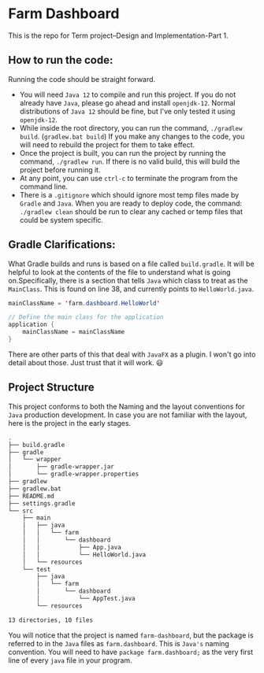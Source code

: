 # Farm Dashboard
This is the repo for Term project–Design and Implementation-Part 1.

## How to run the code:
Running the code should be straight forward.

* You will need `Java 12` to compile and run this project. If you do not already have `Java`, please go ahead and install `openjdk-12`. Normal distributions of `Java 12` should be fine, but I've only tested it using `openjdk-12`.
* While inside the root directory, you can run the command, `./gradlew build`. (`gradlew.bat build`) If you make any changes to the code, you will need to rebuild the project for them to take effect.
* Once the project is built, you can run the project by running the command, `./gradlew run`. If there is no valid build, this will build the project before running it.
* At any point, you can use `ctrl-c` to terminate the program from the command line.
* There is a `.gitignore` which should ignore most temp files made by `Gradle` and `Java`. When you are ready to deploy code, the command: `./gradlew clean` should be run to clear any cached or temp files that could be system specific.
## Gradle Clarifications:
What Gradle builds and runs is based on a file called `build.gradle`. It will be helpful to look at the contents of the file to understand what is going on.Specifically, there is a section that tells `Java` which class to treat as the `MainClass`. This is found on line 38, and currently points to `HelloWorld.java`.

```java
mainClassName = 'farm.dashboard.HelloWorld'

// Define the main class for the application
application {
    mainClassName = mainClassName
}
```

There are other parts of this that deal with `JavaFX` as a plugin. I won't go into detail about those. Just trust that it will work. :smiley:

## Project Structure
This project conforms to both the Naming and the layout conventions for `Java` production development. In case you are not familiar with the layout, here is the project in the early stages.

```bash
.
├── build.gradle
├── gradle
│   └── wrapper
│       ├── gradle-wrapper.jar
│       └── gradle-wrapper.properties
├── gradlew
├── gradlew.bat
├── README.md
├── settings.gradle
└── src
    ├── main
    │   ├── java
    │   │   └── farm
    │   │       └── dashboard
    │   │           ├── App.java
    │   │           └── HelloWorld.java
    │   └── resources
    └── test
        ├── java
        │   └── farm
        │       └── dashboard
        │           └── AppTest.java
        └── resources

13 directories, 10 files
```
You will notice that the project is named `farm-dashboard`, but the package is referred to in the `Java` files as `farm.dashboard`. This is `Java's` naming convention. You will need to have `package farm.dashboard;` as the very first line of every `java` file in your program.
